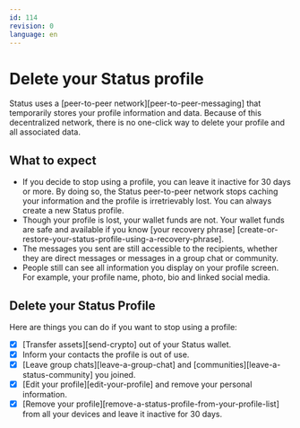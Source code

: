 ```yaml
---
id: 114
revision: 0
language: en
---
```


# Delete your Status profile

Status uses a [peer-to-peer network][peer-to-peer-messaging] that temporarily stores your profile information and data. Because of this decentralized network, there is no one-click way to delete your profile and all associated data.

## What to expect

- If you decide to stop using a profile, you can leave it inactive for 30 days or more. By doing so, the Status peer-to-peer network stops caching your information and the profile is irretrievably lost. You can always create a new Status profile.
- Though your profile is lost, your wallet funds are not. Your wallet funds are safe and available if you know [your recovery phrase] [create-or-restore-your-status-profile-using-a-recovery-phrase].
- The messages you sent are still accessible to the recipients, whether they are direct messages or messages in a group chat or community.
- People still can see all information you display on your profile screen. For example, your profile name, photo, bio and linked social media.

## Delete your Status Profile

Here are things you can do if you want to stop using a profile:

- [x] [Transfer assets][send-crypto] out of your Status wallet.
- [x] Inform your contacts the profile is out of use.
- [x] [Leave group chats][leave-a-group-chat] and [communities][leave-a-status-community] you joined.
- [x] [Edit your profile][edit-your-profile] and remove your personal information.
- [x] [Remove your profile][remove-a-status-profile-from-your-profile-list] from all your devices and leave it inactive for 30 days.

